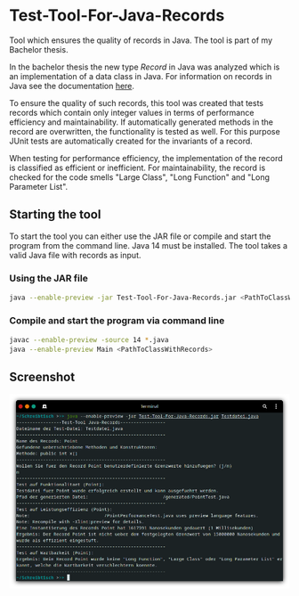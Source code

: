 # Test-Tool-For-Java-Records
Tool which ensures the quality of records in Java. The tool is part of my Bachelor thesis. 

In the bachelor thesis the new type *Record* in Java was analyzed which is an implementation of a data class in Java. For information on records in Java see the documentation [here](https://docs.oracle.com/en/java/javase/14/docs/api/java.base/java/lang/Record.html). 

To ensure the quality of such records, this tool was created that tests records which contain only integer values in terms of performance efficiency and maintainability. If automatically generated methods in the record are overwritten, the functionality is tested as well. For this purpose JUnit tests are automatically created for the invariants of a record.

When testing for performance efficiency, the implementation of the record is classified as efficient or inefficient. For maintainability, the record is checked for the code smells "Large Class", "Long Function" and "Long Parameter List". 

## Starting the tool
To start the tool you can either use the JAR file or compile and start the program from the command line. Java 14 must be installed. The tool takes a valid Java file with records as input.

### Using the JAR file 
```sh
java --enable-preview -jar Test-Tool-For-Java-Records.jar <PathToClassWithRecords>
```

### Compile and start the program via command line
```sh
javac --enable-preview -source 14 *.java
java --enable-preview Main <PathToClassWithRecords>
```

## Screenshot
<div style="display:flex;">
<img alt="Screenshot" src="/static/Screenshot.png" width="100%">
</div>


